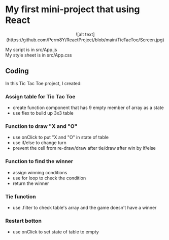 # My first mini-project that using React

<center>![alt text](https://github.com/Perm8Y/ReactProject/blob/main/TicTacToe/Screen.jpg)</center>

My script is in src/App.js <br />
My style sheet is in src/App.css

## Coding

In this Tic Tac Toe project, I created:

### Assign table for Tic Tac Toe

- create function component that has 9 empty member of array as a state
- use flex to build up 3x3 table

### Function to draw "X and "O"

- use onClick to put "X and "O" in state of table
- use if/else to change turn
- prevent the cell from re-draw/draw after tie/draw after win by if/else

### Function to find the winner

- assign winning conditions
- use for loop to check the condition
- return the winner

### Tie function

- use .filter to check table's array and the game doesn't have a winner

### Restart botton

- use onClick to set state of table to empty
